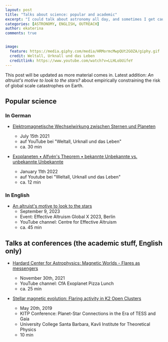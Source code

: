 ```yaml
---
layout: post
title: "Talks about science: popular and academic"
excerpt: "I could talk about astronomy all day, and sometimes I get caught on camera doing so."
categories: [ASTRONOMY, ENGLISH, OUTREACH]
author: ekaterina
comments: true


image:
  feature: https://media.giphy.com/media/HRMormcMwpQUt2GOZA/giphy.gif
  credit: Weltall, Urknall und das Leben
  creditlink: https://www.youtube.com/watch?v=LLHLobUifeY
---
```


This post will be updated as more material comes in. Latest addition: *An altruist's motive to look to the stars?* about empirically constraining the risk of global scale catastrophes on Earth. 

## Popular science

### In German

- [Elektromagnetische Wechselwirkung zwischen Sternen und Planeten](https://www.youtube.com/watch?v=LLHLobUifeY)
    - July 15th 2021
    - auf YouTube bei "Weltall, Urknall und das Leben"
    - ca. 30 min

- [Exoplaneten • Alfvén's Theorem • bekannte Unbekannte vs. unbekannte Unbekannte](https://www.youtube.com/watch?v=YRw_tIpspRw)
    - January 11th 2022
    - auf Youtube bei "Weltall, Urknall und das Leben"
    - ca. 12 min

### In English

- [An altruist's motive to look to the stars](https://youtu.be/22TwVKbl08c)
     - September 9, 2023
     - Event: Effective Altruism Global X 2023, Berlin
     - YouTube channel: Centre for Effective Altruism
     - ca. 45 min

## Talks at conferences (the academic stuff, English only)

- [Hardard Center for Astrophysics: Magnetic Worlds - Flares as messengers](https://www.youtube.com/watch?v=Mr5dnmMnWAM)
    - November 30th, 2021
    - YouTube channel: CfA Exoplanet Pizza Lunch
    - ca. 25 min

- [Stellar magnetic evolution: Flaring activity in K2 Open Clusters](https://online.kitp.ucsb.edu/online/exostar-c19/ilin/)
    - May 20th, 2019
    - KITP Conference: Planet-Star Connections in the Era of TESS and Gaia
    - University College Santa Barbara, Kavli Institute for Theoretical Physics
    - 10 min
